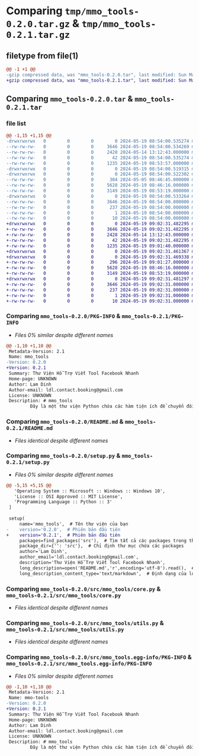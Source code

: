 # Comparing `tmp/mmo_tools-0.2.0.tar.gz` & `tmp/mmo_tools-0.2.1.tar.gz`

## filetype from file(1)

```diff
@@ -1 +1 @@
-gzip compressed data, was "mmo_tools-0.2.0.tar", last modified: Sun May 19 08:54:00 2024, max compression
+gzip compressed data, was "mmo_tools-0.2.1.tar", last modified: Sun May 19 09:02:31 2024, max compression
```

## Comparing `mmo_tools-0.2.0.tar` & `mmo_tools-0.2.1.tar`

### file list

```diff
@@ -1,15 +1,15 @@
-drwxrwxrwx   0        0        0        0 2024-05-19 08:54:00.535274 mmo_tools-0.2.0/
--rw-rw-rw-   0        0        0     3646 2024-05-19 08:54:00.534269 mmo_tools-0.2.0/PKG-INFO
--rw-rw-rw-   0        0        0     2428 2024-05-14 13:12:43.000000 mmo_tools-0.2.0/README.md
--rw-rw-rw-   0        0        0       42 2024-05-19 08:54:00.535274 mmo_tools-0.2.0/setup.cfg
--rw-rw-rw-   0        0        0     1235 2024-05-19 08:53:57.000000 mmo_tools-0.2.0/setup.py
-drwxrwxrwx   0        0        0        0 2024-05-19 08:54:00.519315 mmo_tools-0.2.0/src/
-drwxrwxrwx   0        0        0        0 2024-05-19 08:54:00.522302 mmo_tools-0.2.0/src/mmo_tools/
--rw-rw-rw-   0        0        0      304 2024-05-05 08:46:45.000000 mmo_tools-0.2.0/src/mmo_tools/__init__.py
--rw-rw-rw-   0        0        0     5628 2024-05-19 08:46:16.000000 mmo_tools-0.2.0/src/mmo_tools/core.py
--rw-rw-rw-   0        0        0     3149 2024-05-19 08:53:19.000000 mmo_tools-0.2.0/src/mmo_tools/utils.py
-drwxrwxrwx   0        0        0        0 2024-05-19 08:54:00.533264 mmo_tools-0.2.0/src/mmo_tools.egg-info/
--rw-rw-rw-   0        0        0     3646 2024-05-19 08:54:00.000000 mmo_tools-0.2.0/src/mmo_tools.egg-info/PKG-INFO
--rw-rw-rw-   0        0        0      237 2024-05-19 08:54:00.000000 mmo_tools-0.2.0/src/mmo_tools.egg-info/SOURCES.txt
--rw-rw-rw-   0        0        0        1 2024-05-19 08:54:00.000000 mmo_tools-0.2.0/src/mmo_tools.egg-info/dependency_links.txt
--rw-rw-rw-   0        0        0       10 2024-05-19 08:54:00.000000 mmo_tools-0.2.0/src/mmo_tools.egg-info/top_level.txt
+drwxrwxrwx   0        0        0        0 2024-05-19 09:02:31.482295 mmo_tools-0.2.1/
+-rw-rw-rw-   0        0        0     3646 2024-05-19 09:02:31.482295 mmo_tools-0.2.1/PKG-INFO
+-rw-rw-rw-   0        0        0     2428 2024-05-14 13:12:43.000000 mmo_tools-0.2.1/README.md
+-rw-rw-rw-   0        0        0       42 2024-05-19 09:02:31.482295 mmo_tools-0.2.1/setup.cfg
+-rw-rw-rw-   0        0        0     1235 2024-05-19 09:01:40.000000 mmo_tools-0.2.1/setup.py
+drwxrwxrwx   0        0        0        0 2024-05-19 09:02:31.461367 mmo_tools-0.2.1/src/
+drwxrwxrwx   0        0        0        0 2024-05-19 09:02:31.469338 mmo_tools-0.2.1/src/mmo_tools/
+-rw-rw-rw-   0        0        0      296 2024-05-19 09:01:27.000000 mmo_tools-0.2.1/src/mmo_tools/__init__.py
+-rw-rw-rw-   0        0        0     5628 2024-05-19 08:46:16.000000 mmo_tools-0.2.1/src/mmo_tools/core.py
+-rw-rw-rw-   0        0        0     3149 2024-05-19 08:53:19.000000 mmo_tools-0.2.1/src/mmo_tools/utils.py
+drwxrwxrwx   0        0        0        0 2024-05-19 09:02:31.481297 mmo_tools-0.2.1/src/mmo_tools.egg-info/
+-rw-rw-rw-   0        0        0     3646 2024-05-19 09:02:31.000000 mmo_tools-0.2.1/src/mmo_tools.egg-info/PKG-INFO
+-rw-rw-rw-   0        0        0      237 2024-05-19 09:02:31.000000 mmo_tools-0.2.1/src/mmo_tools.egg-info/SOURCES.txt
+-rw-rw-rw-   0        0        0        1 2024-05-19 09:02:31.000000 mmo_tools-0.2.1/src/mmo_tools.egg-info/dependency_links.txt
+-rw-rw-rw-   0        0        0       10 2024-05-19 09:02:31.000000 mmo_tools-0.2.1/src/mmo_tools.egg-info/top_level.txt
```

### Comparing `mmo_tools-0.2.0/PKG-INFO` & `mmo_tools-0.2.1/PKG-INFO`

 * *Files 0% similar despite different names*

```diff
@@ -1,10 +1,10 @@
 Metadata-Version: 2.1
 Name: mmo_tools
-Version: 0.2.0
+Version: 0.2.1
 Summary: Thư Viện Hỗ Trợ Viết Tool Facebook Nhanh
 Home-page: UNKNOWN
 Author: Lam Dinh
 Author-email: ldl.contact.booking@gmail.com
 License: UNKNOWN
 Description: # mmo_tools
         Đây là một thư viện Python chứa các hàm tiện ích để chuyển đổi dữ liệu và cấu hình proxy .
```

### Comparing `mmo_tools-0.2.0/README.md` & `mmo_tools-0.2.1/README.md`

 * *Files identical despite different names*

### Comparing `mmo_tools-0.2.0/setup.py` & `mmo_tools-0.2.1/setup.py`

 * *Files 0% similar despite different names*

```diff
@@ -5,15 +5,15 @@
   'Operating System :: Microsoft :: Windows :: Windows 10',
   'License :: OSI Approved :: MIT License',
   'Programming Language :: Python :: 3'
 ]
  
 setup(
     name='mmo_tools',  # Tên thư viện của bạn
-    version='0.2.0',  # Phiên bản đầu tiên
+    version='0.2.1',  # Phiên bản đầu tiên
     packages=find_packages('src'),  # Tìm tất cả các packages trong thư mục src
     package_dir={'': 'src'},  # Chỉ định thư mục chứa các packages
     author='Lam Dinh',
     author_email='ldl.contact.booking@gmail.com',
     description='Thư Viện Hỗ Trợ Viết Tool Facebook Nhanh',
     long_description=open('README.md','r',encoding='utf-8').read(),  # Đọc nội dung README nếu có
     long_description_content_type='text/markdown',  # Định dạng của long description
```

### Comparing `mmo_tools-0.2.0/src/mmo_tools/core.py` & `mmo_tools-0.2.1/src/mmo_tools/core.py`

 * *Files identical despite different names*

### Comparing `mmo_tools-0.2.0/src/mmo_tools/utils.py` & `mmo_tools-0.2.1/src/mmo_tools/utils.py`

 * *Files identical despite different names*

### Comparing `mmo_tools-0.2.0/src/mmo_tools.egg-info/PKG-INFO` & `mmo_tools-0.2.1/src/mmo_tools.egg-info/PKG-INFO`

 * *Files 0% similar despite different names*

```diff
@@ -1,10 +1,10 @@
 Metadata-Version: 2.1
 Name: mmo-tools
-Version: 0.2.0
+Version: 0.2.1
 Summary: Thư Viện Hỗ Trợ Viết Tool Facebook Nhanh
 Home-page: UNKNOWN
 Author: Lam Dinh
 Author-email: ldl.contact.booking@gmail.com
 License: UNKNOWN
 Description: # mmo_tools
         Đây là một thư viện Python chứa các hàm tiện ích để chuyển đổi dữ liệu và cấu hình proxy .
```

